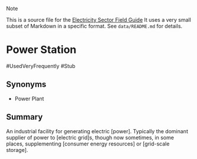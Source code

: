 > [!NOTE] 
> This is a source file for the [Electricity Sector Field Guide](https://grahamlea.github.io/Electricity-Sector-Field-Guide/)
> It uses a very small subset of Markdown in a specific format.
> See `data/README.md` for details.

# Power Station
#UsedVeryFrequently
#Stub

## Synonyms
- Power Plant


## Summary

An industrial facility for generating electric [power].
Typically the dominant supplier of power to [electric grid]s, though now sometimes, in some places,
supplementing [consumer energy resources] or [grid-scale storage].


